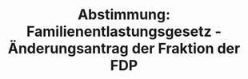 ---
abstimmung:
  abstimmung: 1
  bundestagssitzung: 130
  legislaturperiode: 19
categories:
- Todo
data:
- title: Abstimmungsergebnis 20191127_1-data.pdf
  url: /res/2021-btw/abstimmungsergebnisse/20191127_1-data.pdf
- title: Abstimmungsergebnis 20191127_1_xls-data.xlsx
  url: /res/2021-btw/abstimmungsergebnisse/20191127_1_xls-data.xlsx
- title: Abstimmungsergebnis 20191127_1_xls-data.csv
  url: /res/2021-btw/abstimmungsergebnisse/csv/20191127_1_xls-data.csv
ergebnis:
  afd:
    enthaltung: 0
    gesamt: 91
    ja: 0
    nein: 84
    nichtabgegeben: 7
    ungueltig: 0
  bü90/gr:
    enthaltung: 0
    gesamt: 67
    ja: 0
    nein: 61
    nichtabgegeben: 6
    ungueltig: 0
  cdu/csu:
    enthaltung: 0
    gesamt: 246
    ja: 235
    nein: 0
    nichtabgegeben: 11
    ungueltig: 0
  die linke.:
    enthaltung: 0
    gesamt: 69
    ja: 0
    nein: 62
    nichtabgegeben: 7
    ungueltig: 0
  fdp:
    enthaltung: 0
    gesamt: 79
    ja: 0
    nein: 74
    nichtabgegeben: 5
    ungueltig: 0
  file: 20191127_1_xls-data.xlsx
  fraktionslos:
    enthaltung: 1
    gesamt: 4
    ja: 0
    nein: 2
    nichtabgegeben: 1
    ungueltig: 0
  spd:
    enthaltung: 0
    gesamt: 152
    ja: 137
    nein: 0
    nichtabgegeben: 15
    ungueltig: 0
layout: abstimmung
links:
- title: Link zu bundestag.de
  url: https://www.bundestag.de/parlament/plenum/abstimmung/abstimmung?id=552
preview: 'Deutscher Bundestag


  130. Sitzung des Deutschen Bundestages

  am Mittwoch, 27. November 2019


  Endgültiges Ergebnis der Namentlichen Abstimmung Nr. 1


  Entwürfe der Gesetze über die Feststellung des Bundeshaushaltsplans für das

  Haushaltsjahr 2020 (Haushaltsgesetz 2020)

  Drs. 19/11800 und 19/11802

  sowie zur Ergänzung des Entwurfs eines Gesetzes über die Feststellung des

  Bundeshaushaltsplans für das Haushaltsjahr 2020

  Drs. 19/11800, 19/11802, 19/13800, 19/13801, 19/13802, 19/13924 und 19/13925

  hier: Einzelplan 04

  Geschäftsbereich der Bundeskanzlerin und des Bundeskanzleramtes'
tags:
- Todo
title: 'Abstimmung: Familienentlastungsgesetz - Änderungsantrag der Fraktion der FDP'
---